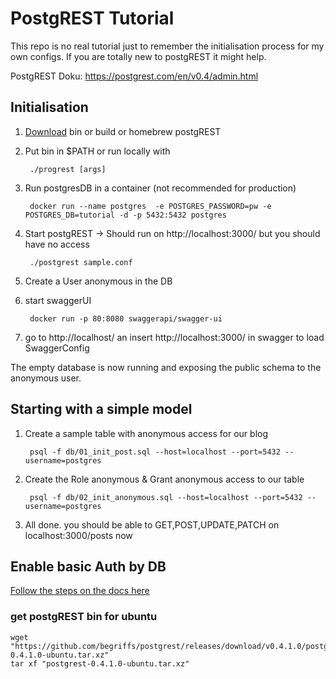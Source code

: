 # PostgREST Tutorial

This repo is no real tutorial just to remember the initialisation process for my own configs.
If you are totally new to postgREST it might help.

PostgREST Doku:
	https://postgrest.com/en/v0.4/admin.html

## Initialisation
1. [Download](https://github.com/begriffs/postgrest/releases/tag/v0.4.1.0) bin or build or homebrew postgREST
2. Put bin in $PATH or run locally with 

        ./progrest [args]
3. Run postgresDB in a container (not recommended for production)

        docker run --name postgres  -e POSTGRES_PASSWORD=pw -e POSTGRES_DB=tutorial -d -p 5432:5432 postgres

4. Start postgREST -> Should run on http://localhost:3000/ but you should have no access
        
        ./postgrest sample.conf

5. Create a User anonymous in the DB
6. start swaggerUI
     
        docker run -p 80:8080 swaggerapi/swagger-ui

7. go to http://localhost/ an insert http://localhost:3000/ in swagger to load SwaggerConfig

The empty database is now running and exposing the public schema to the anonymous user.

## Starting with a simple model

1. Create a sample table with anonymous access for our blog
        
        psql -f db/01_init_post.sql --host=localhost --port=5432 --username=postgres 
        
2. Create the Role anonymous &  Grant anonymous access to our table
    
        psql -f db/02_init_anonymous.sql --host=localhost --port=5432 --username=postgres

3. All done. you should be able to GET,POST,UPDATE,PATCH on localhost:3000/posts now
    
## Enable basic Auth by DB
[Follow the steps on the docs here](https://postgrest.com/en/v0.4/auth.html#sql-user-management)

### get postgREST bin for ubuntu
    
    wget "https://github.com/begriffs/postgrest/releases/download/v0.4.1.0/postgrest-0.4.1.0-ubuntu.tar.xz"
    tar xf "postgrest-0.4.1.0-ubuntu.tar.xz"
